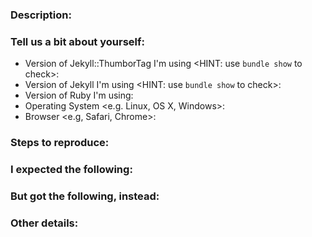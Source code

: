 <!-- Jekyll::ThumborTag Issue Ticket -->
<!-- To tackle bugs better, we recommend that you report one issue per ticket --> 

### Description:
<!-- Describe in one or two sentences why you're opening this issue: -->


### Tell us a bit about yourself:
* Version of Jekyll::ThumborTag I'm using <HINT: use `bundle show` to check>:
* Version of Jekyll I'm using <HINT: use `bundle show` to check>:
* Version of Ruby I'm using: 
* Operating System <e.g. Linux, OS X, Windows>:
* Browser <e.g, Safari, Chrome>:

### Steps to reproduce:
<!-- List the steps someone else can take to reproduce the conditions you're reporting. -->


### I expected the following:
<!-- After you take those steps, what do you expect to happen? -->


### But got the following, instead:
<!-- After you take those steps, what actually happens, instead? -->


### Other details:
<!-- Anything else you think we should know? Do you have a screenshot? An animated GIF? Can you express the problem using emoji? -->
